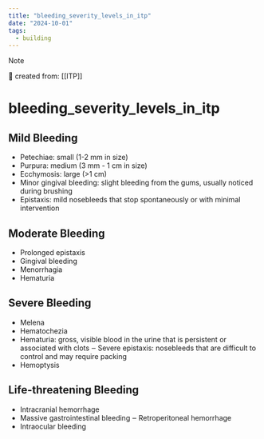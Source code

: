 ```yaml
---
title: "bleeding_severity_levels_in_itp"
date: "2024-10-01"
tags:
  - building
---
```


> [!NOTE]
> 🌱 created from: [[ITP]]

# bleeding_severity_levels_in_itp

## Mild Bleeding

- Petechiae: small (1-2 mm in size)
- Purpura: medium (3 mm - 1 cm in size)
- Ecchymosis: large (>1 cm)
- Minor gingival bleeding: slight bleeding from the gums, usually noticed during brushing
- Epistaxis: mild nosebleeds that stop spontaneously or with minimal intervention

## Moderate Bleeding

- Prolonged epistaxis
- Gingival bleeding
- Menorrhagia
- Hematuria

## Severe Bleeding

- Melena
- Hematochezia
- Hematuria: gross, visible blood in the urine that is persistent or associated with clots ‒ Severe epistaxis: nosebleeds that are difficult to control and may require packing
- Hemoptysis

## Life-threatening Bleeding

- Intracranial hemorrhage
- Massive gastrointestinal bleeding ‒ Retroperitoneal hemorrhage
- Intraocular bleeding
